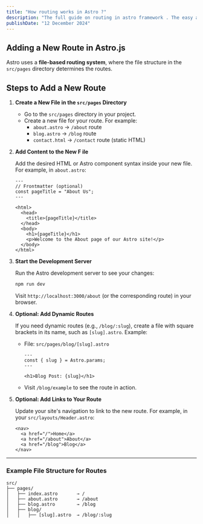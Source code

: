 ```yaml
---
title: "How routing works in Astro ?"
description: "The full guide on routing in astro framework . The easy and simple guide to understand and implement routing "
publishDate: "12 December 2024"
---
```


## Adding a New Route in Astro.js

Astro uses a **file-based routing system**, where the file structure in the `src/pages` directory determines the routes.

## **Steps to Add a New Route**

1. **Create a New File in the `src/pages` Directory**

   - Go to the `src/pages` directory in your project.
   - Create a new file for your route. For example:
     - `about.astro` → `/about` route
     - `blog.astro` → `/blog` route
     - `contact.html` → `/contact` route (static HTML)

2. **Add Content to the New F ile**

   Add the desired HTML or Astro component syntax inside your new file. For example, in `about.astro`:

   ```astro
   ---
   // Frontmatter (optional)
   const pageTitle = "About Us";
   ---

   <html>
     <head>
       <title>{pageTitle}</title>
     </head>
     <body>
       <h1>{pageTitle}</h1>
       <p>Welcome to the About page of our Astro site!</p>
     </body>
   </html>
   ```

3. **Start the Development Server**

   Run the Astro development server to see your changes:

   ```bash
   npm run dev
   ```

   Visit `http://localhost:3000/about` (or the corresponding route) in your browser.

4. **Optional: Add Dynamic Routes**

   If you need dynamic routes (e.g., `/blog/:slug`), create a file with square brackets in its name, such as `[slug].astro`. Example:

   - File: `src/pages/blog/[slug].astro`

     ```astro
     ---
     const { slug } = Astro.params;
     ---

     <h1>Blog Post: {slug}</h1>
     ```

   - Visit `/blog/example` to see the route in action.

5. **Optional: Add Links to Your Route**

   Update your site's navigation to link to the new route. For example, in your `src/layouts/Header.astro`:

   ```astro
   <nav>
     <a href="/">Home</a>
     <a href="/about">About</a>
     <a href="/blog">Blog</a>
   </nav>
   ```

---

### **Example File Structure for Routes**

```
src/
├── pages/
│   ├── index.astro       → /
│   ├── about.astro       → /about
│   ├── blog.astro        → /blog
│   ├── blog/
│   │   ├── [slug].astro  → /blog/:slug
```
